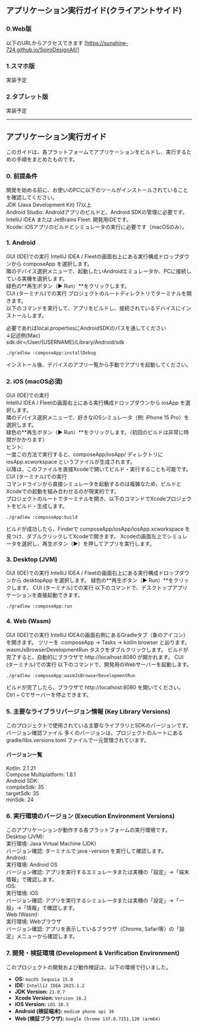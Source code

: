 ## アプリケーション実行ガイド(クライアントサイド)
### 0.Web版
   以下のURLからアクセスできます
   [https://sunshine-724.github.io/SpiroDesignAll/]
### 1.スマホ版
   実装予定
### 2.タブレット版
   実装予定

---
## アプリケーション実行ガイド
このガイドは、各プラットフォームでアプリケーションをビルドし、実行するための手順をまとめたものです。
### 0. 前提条件
   開発を始める前に、お使いのPCに以下のツールがインストールされていることを確認してください。  
   JDK (Java Development Kit) 17以上  
   Android Studio: Androidアプリのビルドと、Android SDKの管理に必要です。  
   IntelliJ IDEA または JetBrains Fleet: 開発用IDEです。  
   Xcode: iOSアプリのビルドとシミュレータの実行に必要です（macOSのみ）。  
### 1. Android
   GUI (IDE)での実行
   IntelliJ IDEA / Fleetの画面右上にある実行構成ドロップダウンから composeApp を選択します。  
   隣のデバイス選択メニューで、起動したいAndroidエミュレータか、PCに接続している実機を選択します。  
   緑色の**再生ボタン（▶️ Run）**をクリックします。  
   CUI (ターミナル)での実行
   プロジェクトのルートディレクトリでターミナルを開きます。  
   以下のコマンドを実行して、アプリをビルドし、接続されているデバイスにインストールします。

   必要であればlocal.propertiesにAndroidSDKのパスを通してください  
   ↓記述例(Mac)  
   sdk.dir=/User/{USERNAME}/Library/Android/sdk
```
./gradlew :composeApp:installDebug
```

インストール後、デバイスのアプリ一覧から手動でアプリを起動してください。
### 2. iOS (macOS必須)
   GUI (IDE)での実行  
   IntelliJ IDEA / Fleetの画面右上にある実行構成ドロップダウンから iosApp を選択します。  
   隣のデバイス選択メニューで、好きなiOSシミュレータ（例: iPhone 15 Pro）を選択します。  
   緑色の**再生ボタン（▶️ Run）**をクリックします。（初回のビルドは非常に時間がかかります）  
   ヒント:  
   一度この方法で実行すると、composeApp/iosApp/ ディレクトリに iosApp.xcworkspace というファイルが生成されます。  
   以降は、このファイルを直接Xcodeで開いてビルド・実行することも可能です。  
   CUI (ターミナル)での実行  
   コマンドラインから直接シミュレータを起動するのは複雑なため、ビルドとXcodeでの起動を組み合わせるのが現実的です。  
   プロジェクトのルートでターミナルを開き、以下のコマンドでXcodeプロジェクトをビルド・生成します。  
```
./gradlew :composeApp:build
```

ビルドが成功したら、Finderで composeApp/iosApp/iosApp.xcworkspace を見つけ、ダブルクリックしてXcodeで開きます。
Xcodeの画面左上でシミュレータを選択し、再生ボタン（▶️）を押してアプリを実行します。
### 3. Desktop (JVM)
   GUI (IDE)での実行
   IntelliJ IDEA / Fleetの画面右上にある実行構成ドロップダウンから desktopApp を選択します。
   緑色の**再生ボタン（▶️ Run）**をクリックします。
   CUI (ターミナル)での実行
   以下のコマンドで、デスクトップアプリケーションを直接起動できます。
```
./gradlew :composeApp:run
```

### 4. Web (Wasm)
   GUI (IDE)での実行
   IntelliJ IDEAの画面右側にあるGradleタブ（象のアイコン）を開きます。
   ツリーを :composeApp -> Tasks -> kotlin browser と辿ります。
   wasmJsBrowserDevelopmentRun タスクをダブルクリックします。
   ビルドが完了すると、自動的にブラウザで http://localhost:8080 が開かれます。
   CUI (ターミナル)での実行
   以下のコマンドで、開発用のWebサーバーを起動します。
```
./gradlew :composeApp:wasmJsBrowserDevelopmentRun
```
ビルドが完了したら、ブラウザで http://localhost:8080 を開いてください。Ctrl + Cでサーバーを停止できます。
### 5. 主要なライブラリバージョン情報 (Key Library Versions)
   このプロジェクトで使用されている主要なライブラリとSDKのバージョンです。
   バージョン確認ファイル
   多くのバージョンは、プロジェクトのルートにある gradle/libs.versions.toml ファイルで一元管理されています。
   #### バージョン一覧
   Kotlin: 2.1.21   
   Compose Multiplatform: 1.8.1  
   Android SDK:  
   compileSdk: 35  
   targetSdk: 35  
   minSdk: 24  
### 6. 実行環境のバージョン (Execution Environment Versions)
   このアプリケーションが動作する各プラットフォームの実行環境です。  
   Desktop (JVM):  
   実行環境: Java Virtual Machine (JDK)  
   バージョン確認: ターミナルで java -version を実行して確認します。  
   Android:  
   実行環境: Android OS  
   バージョン確認: アプリを実行するエミュレータまたは実機の「設定」->「端末情報」で確認します。  
   iOS:  
   実行環境: iOS  
   バージョン確認: アプリを実行するシミュレータまたは実機の「設定」->「一般」->「情報」で確認します。  
   Web (Wasm):  
   実行環境: Webブラウザ  
   バージョン確認: アプリを表示しているブラウザ（Chrome, Safari等）の「設定」メニューから確認します。  
### 7. 開発・検証環境 (Development & Verification Environment)  

このプロジェクトの開発および動作検証は、以下の環境で行いました。  

* **OS:** `macOS Sequoia 15.0`
* **IDE:** `IntelliJ IDEA 2025.1.2`
* **JDK Version:** `21.0.7`
* **Xcode Version:** `Version 16.2`
* **iOS Version:** `iOS 18.3`
* **Android (検証端末):** `medium phone api 36`
* **Web (検証ブラウザ):** `Google Chrome 137.0.7151.120 (arm64)`
